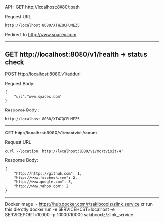 API : 
GET    http://localhost:8080/:path

Request URL
```
http://localhost:8080/XTWZQCPUMEZ5
```
Redirect to http://www.spacex.com

------------------------------------------------------------------------
GET    http://localhost:8080/v1/health -> status check
------------------------------------------------------------------------
POST   http://localhost:8080/v1/addurl

Request Body:
```
{
    "url":"www.spacex.com"
}
```
Response Body :
```
http://localhost:8080/XTWZQCPUMEZ5
```


------------------------------------------------------------------------
GET    http://localhost:8080/v1/mostvisit/:count

Request URL
```
curl --location 'http://localhost:8080/v1/mostvisit/4'
```

Response Body: 
```
{
    "http://https://github.com": 1,
    "http://www.facebook.com": 2,
    "http://www.google.com": 3,
    "http://www.yahoo.com": 2
}
```

------------------------------------------------------------------------
Docker image :- https://hub.docker.com/r/sakibcoolz/zlink_service
or run this dierctly
docker run -e SERVICEHOST=localhost -e SERVICEPORT=10000 -p 10000:10000 sakibcoolz/zlink_service

